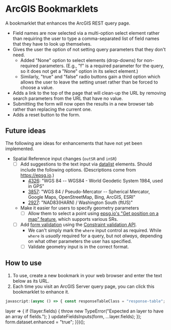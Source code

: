 # ArcGIS Bookmarklets

<!-- 🚨⚠ WARNING: DO NOT EDIT THE README.md FILE. MAKE ALL CHANGES TO README.template.md, as README.md will be overwritten by an automated process. -->

A bookmarklet that enhances the ArcGIS REST query page.

* Field names are now selected via a multi-option select element rather than requiring the user to type a comma-separated list of field names that they have to look up themselves.
* Gives the user the option of not setting query parameters that they don't need.
  * Added "None" option to select elements (drop-downs) for non-required parameters. (E.g., "f" is a required parameter for the query, so it does not get a "None" option in its select element.)
  * Similarly, "true" and "false" radio buttons gain a third option which allows the user to leave the setting unset rather than be forced to choose a value.
* Adds a link to the top of the page that will clean-up the URL by removing search parameters from the URL that have no value.
* Submitting the form will now open the results in a new browser tab rather than replacing the current one.
* Adds a reset button to the form.

## Future ideas

The following are ideas for enhancements that have not yet been implemented.

* Spatial Reference input changes (`outSR` and `inSR`)
  * [ ] Add suggestions to the text input via [datalist](https://developer.mozilla.org/en-US/docs/Web/HTML/Element/datalist) elements. Should include the following options. (Descriptions come from <https://epsg.io>.)
    * [4326]: "WGS 84 -- WGS84 - World Geodetic System 1984, used in GPS"
    * [3857]: "WGS 84 / Pseudo-Mercator -- Spherical Mercator, Google Maps, OpenStreetMap, Bing, ArcGIS, ESRI"
    * [2927]: "NAD83(HARN) / Washington South (ftUS)"
  * Make it easier for users to specify geometry parameters
    * [ ] Allow them to select a point using [epsg.io's "Get position on a map" feature](https://epsg.io/map#srs=2927), which supports various SRs.
  * [ ] Add [form validation](https://developer.mozilla.org/en-US/docs/Learn/Forms/Form_validation#validating_forms_using_javascript) using the [Constraint validation API](https://developer.mozilla.org/en-US/docs/Web/API/Constraint_validation).
    * We can't simply mark the `where` input control as required. While `where` is *usually* required for a query, but not *always*, depending on what other parameters the user has specified.
    * [ ] Validate geometry input is in the correct format.

[4326]:https://epsg.io/4326
[2927]:https://epsg.io/2927
[3857]:https://epsg.io/3857

## How to use

1. To use, create a new bookmark in your web browser and enter the text below as its URL.
2. Each time you visit an ArcGIS Server query page, you can click this bookmarklet to enhance it.

<!-- The {{bookmarklet}} text will be replaced with the bookmarklet URL -->
```javascript
javascript:(async () => { const responseTableClass = "response-table"; const queryHelpUrl = "../../../../../../sdk/rest/index.html#/Query_Map_Service_Layer/02ss0000000r000000/"; let helpWindow = null; function scrollToSpan(node, paramName) { console.group(`scroll to span with ${paramName}`); try { const spanList = node.querySelectorAll("td:first-child>span.usertext"); console.debug("matching spans", spanList); const spans = Array.from(spanList).filter(e => e.textContent === paramName); console.debug(`matching spans with ${paramName}`, spans); if (spans.length > 0) { spans[0].parentElement?.scrollIntoView(); } } catch (error) { console.error(error); throw error; } finally { console.groupEnd(); } } const helpMutationObserver = new MutationObserver((mutationRecords, observer) => { console.group("Mutation Observed", observer); try { for (const record of mutationRecords) { console.group("mutation record", record); if (record.type === "childList") { console.debug("added children to node", record.target, record.addedNodes); } console.groupEnd(); } } finally { console.groupEnd(); } }); function getHelpForParam(ev) { console.group("get help for param"); try { const paramName = this.dataset.param; if (paramName) { if (!helpWindow || helpWindow.closed) { helpWindow = open(this.href, this.target); helpWindow?.addEventListener("load", function (ev) { helpMutationObserver.observe(helpWindow.document, { childList: true, subtree: true, attributes: false }); console.group("help window load event listener"); console.debug("this", this); console.debug("help window", helpWindow); console.debug("Are the windows the same?", this === helpWindow); console.debug("event", ev); scrollToSpan(helpWindow.document, paramName); console.groupEnd(); }, { passive: true, capture: false }); } else { scrollToSpan(helpWindow.document, paramName); helpWindow.focus(); } ev.preventDefault(); } else { console.warn("could not access paramName"); } } finally { console.groupEnd(); } } function createHelpLinks(form) { const labels = form.querySelectorAll("label[for]"); for (const label of labels) { const paramName = label.htmlFor; const a = document.createElement("a"); a.href = queryHelpUrl; a.target = "help"; a.dataset.param = paramName; a.text = "❓"; label.append(a); a.addEventListener("click", getHelpForParam); } } function getFieldByName(featureSet, fieldName) { if (!featureSet.fields) { throw new TypeError("Feature set does not contain a 'fields' property."); } return featureSet.fields.filter(f => f.name === fieldName)[0]; } function* enumerateFields(featureSet, specialFieldNameProperties = [ "objectIdFieldName", "globalIdFieldName", "displayFieldName" ]) { const fieldsToSkip = new Array(); for (const propertyName of specialFieldNameProperties) { if (!(propertyName in featureSet)) continue; const fieldName = featureSet[propertyName]; if (fieldName) { const field = getFieldByName(featureSet, fieldName); fieldsToSkip.push(field.name); yield field; } } const orderedFieldNames = Array.of(...fieldsToSkip); const unyieldedFields = featureSet.fields?.filter(f => !(f.name in fieldsToSkip)) || []; for (const field of unyieldedFields) { orderedFieldNames.push(field.name); yield field; } return orderedFieldNames; } function createTableHeading(field) { const th = document.createElement("th"); th.scope = "col"; if (typeof field === "string") { th.textContent = field; th.dataset.fieldName = field; } else { th.textContent = field.alias || field.name; th.dataset.fieldName = field.name; } return th; } function createTableCell(feature, field) { const cell = document.createElement("td"); cell.textContent = feature.attributes[field.name]; return cell; } function createTable(queryResponse) { const table = document.createElement("table"); const frag = document.createDocumentFragment(); frag.append(table); table.classList.add(responseTableClass); const thead = table.createTHead(); const theadRow = thead.insertRow(); const fields = Array.from(enumerateFields(queryResponse)); theadRow.append(...fields.map(createTableHeading)); const tbody = table.createTBody(); for (const feature of queryResponse.features) { const row = tbody.insertRow(); for (const field of fields) { const cell = createTableCell(feature, field); row.appendChild(cell); } } return frag; } function addNoneOptionToSelects(form = document.forms[0]) { console.group("add 'none' option to selects"); const namesToSkip = ["f", "sqlFormat"].map(s => `[name='${s}']`).join(","); const selects = form.querySelectorAll(`select:not(${namesToSkip})`); console.log("selects", selects); for (const s of selects) { const option = document.createElement("option"); option.value = ""; option.label = "None"; option.textContent = "None"; option.defaultSelected = true; s.appendChild(option); console.log("option added", option); } console.groupEnd(); } function addUnspecifiedRadioButtons(form = document.forms[0]) { const falseRadios = Array.from(form.querySelectorAll("input[type=radio][value='false']")).filter(r => !r.nextElementSibling); if (!falseRadios) return; for (const r of falseRadios) { const newRadio = document.createElement("input"); newRadio.type = "radio"; newRadio.value = ""; newRadio.name = r.name; newRadio.defaultChecked = r.defaultChecked; const newLabel = document.createElement("label"); newLabel.append(newRadio, document.createTextNode("Undefined")); if (r.parentElement && r.parentElement.parentElement) { r.parentElement.parentElement.append(newLabel); } else { throw new ReferenceError("expected parent elements not found"); } } } async function getLayerInfo() { const re = /^.+\/(?:(?:Map)|(?:Feature))Server\/(?<layerId>\d+)\b/i; const match = location.href.match(re); if (!match) { throw new Error("Invalid map service URL format."); } const url = new URL(match[0]); const layerId = match.groups["layerId"]; let layerInfoJson = sessionStorage.getItem(layerId); if (layerInfoJson) { return JSON.parse(layerInfoJson); } url.searchParams.set("f", "json"); const result = await fetch(url.toString()); layerInfoJson = await result.text(); sessionStorage.setItem(layerId, layerInfoJson); const layer = JSON.parse(layerInfoJson); return layer; } function simplifyFieldTypeName(esriFieldTypeName) { const re = /^esriFieldType/i; return esriFieldTypeName.replace(re, ""); } function* getFieldOptions(fields) { for (const field of fields) { if (field.type === "esriFieldTypeGeometry") continue; const option = document.createElement("option"); option.value = field.name; option.classList.add(field.type); const fieldType = simplifyFieldTypeName(field.type); if (field.alias && field.alias !== field.name) { option.label = `${field.alias} (${field.name}) (${fieldType})`; } else { option.label = `${field.name} (${fieldType})`; } option.text = option.label; yield option; } } function createFieldsSelect(...fields) { const select = document.createElement("select"); select.id = "outFieldsSelect"; select.multiple = true; select.append(...getFieldOptions(fields)); return select; } function updateFieldsInputs(form, ...fields) { const fieldsTextBoxes = form.querySelectorAll("input[type=text][name$='Fields'],input[type=text][name$='FieldsForStatistics']"); if (!fieldsTextBoxes) return; for (const fieldsInput of fieldsTextBoxes) { fieldsInput.type = "hidden"; const newFieldsSelect = createFieldsSelect(...fields); fieldsInput.parentElement.append(newFieldsSelect); newFieldsSelect.addEventListener("change", function (ev) { const fieldNames = Array.from(this.selectedOptions, o => o.value).join(","); fieldsInput.value = fieldNames; }); } } function removeEmptyParametersFromUrl(e) { let url = new URL(location.href); const params = Array.from(url.searchParams.entries()).filter(([key, value]) => { return value !== "" && value !== "false" && value !== "esriDefault"; }); const newSearchParams = new URLSearchParams(); for (const [k, v] of params) { newSearchParams.append(k, v); } url = new URL(url.href.replace(/\?.+$/, "")); url.search = newSearchParams.toString(); history.replaceState(null, "", url); e.preventDefault(); } function addUrlCleanupLink(form) { const link = document.createElement("a"); link.href = "#"; link.text = "Cleanup URL"; link.addEventListener("click", removeEmptyParametersFromUrl); const p = document.createElement("p"); p.append(link); form.prepend(p); } function modifyFormHandling(form) { function addResetButton() { let resetButton = form.querySelector("button[type=reset],input[type=reset]"); if (!resetButton) { resetButton = document.createElement("button"); resetButton.type = "reset"; resetButton.innerText = "Reset"; form.querySelector("[type=submit]").parentElement.appendChild(resetButton); } } addResetButton(); form.addEventListener("submit", function (ev) { const submitButton = ev.submitter; const methodRe = /(?:(?:GET)|(?:POST))/gi; const methodMatch = submitButton?.getAttribute("value")?.match(methodRe); this.method = methodMatch ? methodMatch[0].toLowerCase() : ""; this.target = "_blank"; const format = this.f.value; if (format !== "html" || this.method !== "get") { return; } const queryParameters = new URLSearchParams(Array.from(this.querySelectorAll("input[type=radio][checked],input:not([type=radio]),textarea")) .filter(input => input.name && input.value !== "") .map(input => [input.name, input.value])); queryParameters.set("f", "json"); const url = new URL(location.href.split("?")[0]); url.search = queryParameters.toString(); fetch(url.href).then(async (response) => { const queryResponse = await response.json(); try { const tableFrag = createTable(queryResponse); const selector = `table.${responseTableClass}`; document.body.querySelectorAll(selector).forEach(element => { element.remove(); }); document.body.append(tableFrag); document.body.querySelector(selector)?.scrollIntoView(); } catch (error) { if (error instanceof DOMException) { console.error("An error occurred creating the table", error); } else { throw error; } } try { url.searchParams.set("f", "html"); history.pushState({ url: url.href, response: queryResponse }, "", url); } catch (error) { if (error instanceof DOMException) { console.error("Error pushing history state", error); } else { throw error; } } }, error => { alert("An error was encountered. See console for details."); console.error(error); }); ev.preventDefault(); }); } const form = document.forms[0]; if (!form.dataset.enhanced) { form.where.placeholder = `Use "1=1" to query all records.`; createHelpLinks(form); console.debug("form", form); addUrlCleanupLink(form); addNoneOptionToSelects(form); addUnspecifiedRadioButtons(form); modifyFormHandling(form); getLayerInfo().then(layer => { if (!layer.fields) { throw new TypeError("Expected an layer to have an array of fields."); } updateFieldsInputs(form, ...layer.fields); }); form.dataset.enhanced = "true"; }})();
```
layer => { if (!layer.fields) { throw new TypeError("Expected an layer to have an array of fields."); } updateFieldsInputs(form, ...layer.fields); }); form.dataset.enhanced = "true"; }})();
```

